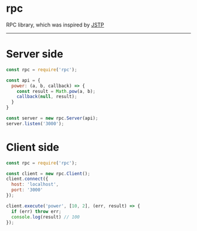 # rpc

RPC library, which was inspired by [JSTP](https://github.com/metarhia/jstp)
_________________________________________
# Server side
```javascript
const rpc = require('rpc');

const api = {
  power: (a, b, callback) => {
    const result = Math.pow(a, b);
    callback(null, result);
  }
}

const server = new rpc.Server(api);
server.listen('3000');
```

# Client side
```javascript
const rpc = require('rpc');

const client = new rpc.Client();
client.connect({
  host: 'localhost',
  port: '3000'
});

client.execute('power', [10, 2], (err, result) => {
  if (err) throw err;
  console.log(result) // 100
});
```
